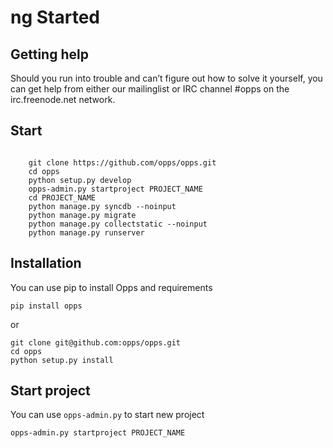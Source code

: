 ng Started
===============


Getting help
------------

Should you run into trouble and can’t figure out how to solve it yourself, you can get help 
from either our mailinglist or IRC channel #opps on the irc.freenode.net network.


Start
-----


```

    git clone https://github.com/opps/opps.git
    cd opps
    python setup.py develop
    opps-admin.py startproject PROJECT_NAME
    cd PROJECT_NAME
    python manage.py syncdb --noinput
    python manage.py migrate
    python manage.py collectstatic --noinput
    python manage.py runserver
```

Installation
------------

You can use pip to install Opps and requirements


    pip install opps

or


    git clone git@github.com:opps/opps.git
    cd opps
    python setup.py install


Start project
-------------

You can use `opps-admin.py` to start new project


    opps-admin.py startproject PROJECT_NAME


